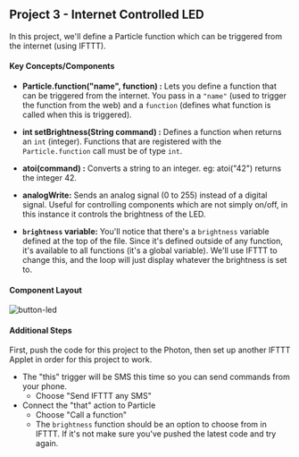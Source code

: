 ## Project 3 - Internet Controlled LED

In this project, we'll define a Particle function which can be triggered from the internet (using IFTTT).

#### Key Concepts/Components

- **Particle.function("name", function) :** Lets you define a function that can be triggered from the internet. You pass in a `"name"` (used to trigger the function from the web) and a `function` (defines what function is called when this is triggered).

- **int setBrightness(String command) :** Defines a function when returns an `int` (integer). Functions that are registered with the `Particle.function` call must be of type `int`.

- **atoi(command) :** Converts a string to an integer. eg: atoi("42") returns the integer 42.

- **analogWrite:** Sends an analog signal (0 to 255) instead of a digital signal. Useful for controlling components which are not simply on/off, in this instance it controls the brightness of the LED.

- **`brightness` variable:** You'll notice that there's a `brightness` variable defined at the top of the file. Since it's defined outside of any function, it's available to all functions (it's a global variable). We'll use IFTTT to change this, and the loop will just display whatever the brightness is set to.

#### Component Layout

![button-led](https://cloud.githubusercontent.com/assets/1410181/23530465/04ecedac-ff5f-11e6-8871-b9ea5cee8b71.png)

#### Additional Steps

First, push the code for this project to the Photon, then set up another IFTTT Applet in order for this project to work.

- The "this" trigger will be SMS this time so you can send commands from your phone.
  - Choose "Send IFTTT any SMS"
- Connect the "that" action to Particle
  - Choose "Call a function"
  - The `brightness` function should be an option to choose from in IFTTT. If it's not make sure you've pushed the latest code and try again.
